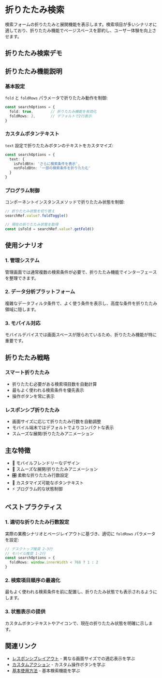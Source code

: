 # 折りたたみ検索

検索フォームの折りたたみと展開機能を表示します。検索項目が多いシナリオに適しており、折りたたみ機能でページスペースを節約し、ユーザー体験を向上させます。

## 折りたたみ検索デモ

<DemoPreview dir="demos/ma-search/collapsible-search" />

## 折りたたみ機能説明

### 基本設定
`fold` と `foldRows` パラメータで折りたたみ動作を制御:

```typescript
const searchOptions = {
  fold: true,        // 折りたたみ機能を有効化
  foldRows: 2,       // デフォルトで2行表示
}
```

### カスタムボタンテキスト
`text` 設定で折りたたみボタンのテキストをカスタマイズ:

```typescript
const searchOptions = {
  text: {
    isFoldBtn: 'さらに検索条件を表示',
    notFoldBtn: '一部の検索条件を折りたたむ'
  }
}
```

### プログラム制御
コンポーネントインスタンスメソッドで折りたたみ状態を制御:

```typescript
// 折りたたみ状態を切り替え
searchRef.value?.foldToggle()

// 現在の折りたたみ状態を取得
const isFold = searchRef.value?.getFold()
```

## 使用シナリオ

### 1. 管理システム
管理画面では通常複数の検索条件が必要で、折りたたみ機能でインターフェースを整理できます。

### 2. データ分析プラットフォーム
複雑なデータフィルタ条件で、よく使う条件を表示し、高度な条件を折りたたみ領域に隠します。

### 3. モバイル対応
モバイルデバイスでは画面スペースが限られているため、折りたたみ機能が特に重要です。

## 折りたたみ戦略

### スマート折りたたみ
- 折りたたむ必要がある検索項目数を自動計算
- 最もよく使われる検索条件を優先表示
- 操作ボタンを常に表示

### レスポンシブ折りたたみ
- 画面サイズに応じて折りたたみ行数を自動調整
- モバイル端末ではデフォルトでよりコンパクトな表示
- スムーズな展開/折りたたみアニメーション

## 主な特徴

- 📱 モバイルフレンドリーなデザイン
- 🔄 スムーズな展開/折りたたみアニメーション
- 🎛 柔軟な折りたたみ行数設定
- 📝 カスタマイズ可能なボタンテキスト
- ⚡ プログラム的な状態制御

## ベストプラクティス

### 1. 適切な折りたたみ行数設定
実際の業務シナリオとページレイアウトに基づき、適切に `foldRows` パラメータを設定:

```typescript
// デスクトップ推奨 2-3行
// モバイル推奨 1-2行
const searchOptions = {
  foldRows: window.innerWidth < 768 ? 1 : 2
}
```

### 2. 検索項目順序の最適化
最もよく使われる検索条件を前に配置し、折りたたみ状態でも表示されるようにします。

### 3. 状態表示の提供
カスタムボタンテキストやアイコンで、現在の折りたたみ状態を明確に示します。

## 関連リンク

- [レスポンシブレイアウト](./responsive-layout) - 異なる画面サイズでの適応表示を学ぶ
- [カスタムアクション](./custom-actions) - カスタム操作ボタンを学ぶ
- [基本使用方法](./basic-usage) - 基本検索機能を学ぶ